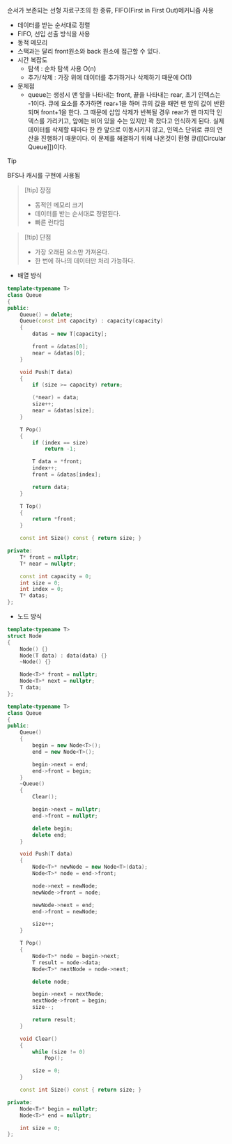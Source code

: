 순서가 보존되는 선형 자료구조의 한 종류, FIFO(First in First Out)메커니즘 사용
- 데이터를 받는 순서대로 정렬
- FIFO, 선입 선출 방식을 사용
- 동적 메모리
- 스택과는 달리 front원소와 back 원소에 접근할 수 있다.
- 시간 복잡도
	- 탐색 : 순차 탐색 사용 O(n)
	- 추가/삭제 : 가장 위에 데이터를 추가하거나 삭제하기 때문에 O(1)
- 문제점
	- queue는 생성시 맨 앞을 나타내는 front, 끝을 나타내는 rear, 초기 인덱스는 -1이다. 큐에 요소를 추가하면 rear+1을 하며 큐의 값을 때면 맨 앞의 값이 반환되며 front+1을 한다. 그 때문에 삽입 삭제가 반복될 경우 rear가 맨 마지막 인덱스를 가리키고, 앞에는 비어 있을 수는 있지만 꽉 찼다고 인식하게 된다. 실제 데이터를 삭제할 때마다 한 칸 앞으로 이동시키지 않고, 인덱스 단위로 큐의 연산을 진행하기 때문이다. 이 문제를 해결하기 위해 나온것이 환형 큐([[Circular Queue]])이다.

>[!tip]
>BFS나 캐시를 구현에 사용됨

>[!tip] 장점
>- 동적인 메모리 크기
>- 데이터를 받는 순서대로 정렬된다.
>- 빠른 런타임

>[!tip] 단점
>- 가장 오래된 요소만 가져온다.
>- 한 번에 하나의 데이터만 처리 가능하다.

- 배열 방식
```C++
template<typename T>
class Queue
{
public:
	Queue() = delete;
	Queue(const int capacity) : capacity(capacity)
	{
		datas = new T[capacity];

		front = &datas[0];
		near = &datas[0];
	}

	void Push(T data)
	{
		if (size >= capacity) return;

		(*near) = data;
		size++;
		near = &datas[size];
	}

	T Pop()
	{
		if (index == size)
			return -1;

		T data = *front;
		index++;
		front = &datas[index];

		return data;
	}

	T Top()
	{
		return *front;
	}

	const int Size() const { return size; }

private:
	T* front = nullptr;
	T* near = nullptr;

	const int capacity = 0;
	int size = 0;
	int index = 0;
	T* datas;
};
```

- 노드 방식
```C++
template<typename T>
struct Node
{
	Node() {}
	Node(T data) : data(data) {}
	~Node() {}

	Node<T>* front = nullptr;
	Node<T>* next = nullptr;
	T data;
};

template<typename T>
class Queue
{
public:
	Queue() 
	{
		begin = new Node<T>();
		end = new Node<T>();

		begin->next = end;
		end->front = begin;
	}
	~Queue()
	{
		Clear();

		begin->next = nullptr;
		end->front = nullptr;

		delete begin;
		delete end;
	}

	void Push(T data)
	{
		Node<T>* newNode = new Node<T>(data);
		Node<T>* node = end->front;

		node->next = newNode;
		newNode->front = node;

		newNode->next = end;
		end->front = newNode;

		size++;
	}

	T Pop()
	{
		Node<T>* node = begin->next;
		T result = node->data;
		Node<T>* nextNode = node->next;

		delete node;

		begin->next = nextNode;
		nextNode->front = begin;
		size--;

		return result;
	}

	void Clear()
	{
		while (size != 0)
			Pop();

		size = 0;
	}

	const int Size() const { return size; }

private:
	Node<T>* begin = nullptr;
	Node<T>* end = nullptr;

	int size = 0;
};
```